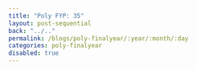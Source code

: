 ```yaml
---
title: "Poly FYP: 35"
layout: post-sequential
back: "../.."
permalink: /blogs/poly-finalyear/:year/:month/:day
categories: poly-finalyear
disabled: true
---
```

